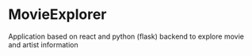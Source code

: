 # MovieExplorer
Application based on react and python (flask) backend to explore movie and artist information
